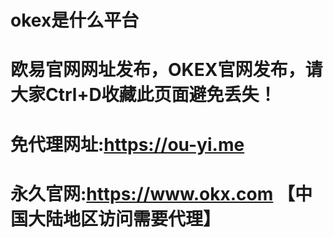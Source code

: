 # okex是什么平台

# 欧易官网网址发布，OKEX官网发布，请大家Ctrl+D收藏此页面避免丢失！

# 免代理网址:https://ou-yi.me

# 永久官网:https://www.okx.com 【中国大陆地区访问需要代理】
